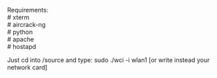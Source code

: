 Requirements:
<br>	# xterm
<br>	# aircrack-ng
<br>	# python
<br>	# apache
<br>	# hostapd


Just cd into /source and type: sudo ./wci -i wlan1 [or write instead your network card]
